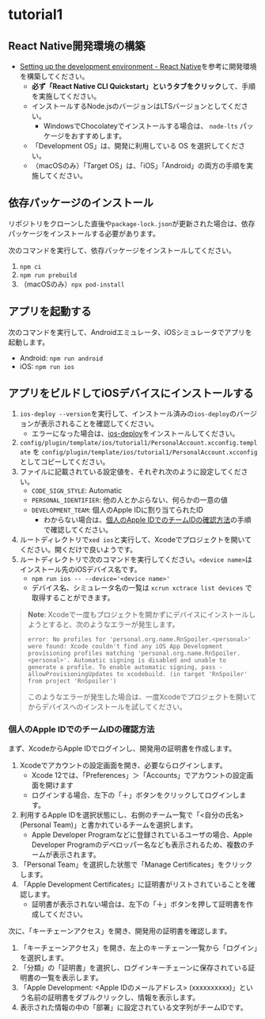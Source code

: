 # tutorial1

## React Native開発環境の構築

- [Setting up the development environment - React Native](https://reactnative.dev/docs/environment-setup)を参考に開発環境を構築してください。
  - **必ず「React Native CLI Quickstart」というタブをクリック**して、手順を実施してください。
  - インストールするNode.jsのバージョンはLTSバージョンとしてください。
    - WindowsでChocolateyでインストールする場合は、 `node-lts` パッケージをおすすめします。
  - 「Development OS」は、開発に利用している OS を選択してください。
  - （macOSのみ）「Target OS」は、「iOS」「Android」の両方の手順を実施してください。

## 依存パッケージのインストール

リポジトリをクローンした直後や`package-lock.json`が更新された場合は、依存パッケージをインストールする必要があります。

次のコマンドを実行して、依存パッケージをインストールしてください。

1. `npm ci`
1. `npm run prebuild`
2. （macOSのみ）`npx pod-install`

## アプリを起動する

次のコマンドを実行して、Androidエミュレータ、iOSシミュレータでアプリを起動します。

- Android: `npm run android`
- iOS: `npm run ios`

## アプリをビルドしてiOSデバイスにインストールする

1. `ios-deploy --version`を実行して、インストール済みの`ios-deploy`のバージョンが表示されることを確認してください。
   * エラーになった場合は、[ios-deploy](https://github.com/ios-control/ios-deploy)をインストールしてください。
2. `config/plugin/template/ios/tutorial1/PersonalAccount.xcconfig.template` を `config/plugin/template/ios/tutorial1/PersonalAccount.xcconfig` としてコピーしてください。
3. ファイルに記載されている設定値を、それぞれ次のように設定してください。
   * `CODE_SIGN_STYLE`: Automatic
   * `PERSONAL_IDENTIFIER`: 他の人とかぶらない、何らかの一意の値
   * `DEVELOPMENT_TEAM`: 個人のApple IDに割り当てられたID
     * わからない場合は、[個人のApple IDでのチームIDの確認方法](#個人のapple-idでのチームidの確認方法)の手順で確認してください。
4. ルートディレクトリで`xed ios`と実行して、Xcodeでプロジェクトを開いてください。開くだけで良いようです。
5. ルートディレクトリで次のコマンドを実行してください。`<device name>`はインストール先のiOSデバイス名です。
   * `npm run ios -- --device='<device name>'`
   * デバイス名、シミュレータ名の一覧は `xcrun xctrace list devices` で取得することができます。

> **Note**: Xcodeで一度もプロジェクトを開かずにデバイスにインストールしようとすると、次のようなエラーが発生します。
> ```
> error: No profiles for 'personal.org.name.RnSpoiler.<personal>' were found: Xcode couldn't find any iOS App Development provisioning profiles matching 'personal.org.name.RnSpoiler.<personal>'. Automatic signing is disabled and unable to generate a profile. To enable automatic signing, pass -allowProvisioningUpdates to xcodebuild. (in target 'RnSpoiler' from project 'RnSpoiler')
> ```
> このようなエラーが発生した場合は、一度Xcodeでプロジェクトを開いてからデバイスへのインストールを試してください。

### 個人のApple IDでのチームIDの確認方法

まず、XcodeからApple IDでログインし、開発用の証明書を作成します。

1. Xcodeでアカウントの設定画面を開き、必要ならログインします。
   * Xcode 12では、「Preferences」＞「Accounts」でアカウントの設定画面を開けます
   * ログインする場合、左下の「＋」ボタンをクリックしてログインします。
2. 利用するApple IDを選択状態にし、右側のチーム一覧で「<自分の氏名> (Personal Team)」と書かれているチームを選択します。
   * Apple Developer Programなどに登録されているユーザの場合、Apple Developer Programのデベロッパー名なども表示されるため、複数のチームが表示されます。
3. 「Personal Team」を選択した状態で「Manage Certificates」をクリックします。
4. 「Apple Development Certificates」に証明書がリストされていることを確認します。
   * 証明書が表示されない場合は、左下の「＋」ボタンを押して証明書を作成してください。

次に、「キーチェーンアクセス」を開き、開発用の証明書を確認します。

1. 「キーチェーンアクセス」を開き、左上のキーチェーン一覧から「ログイン」を選択します。
2. 「分類」の「証明書」を選択し、ログインキーチェーンに保存されている証明書の一覧を表示します。
3. 「Apple Development: <Apple IDのメールアドレス> (xxxxxxxxxx)」という名前の証明書をダブルクリックし、情報を表示します。
4. 表示された情報の中の「部署」に設定されている文字列がチームIDです。
